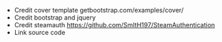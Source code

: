 * Credit cover template getbootstrap.com/examples/cover/
* Credit bootstrap and jquery
* Credit steamauth https://github.com/SmItH197/SteamAuthentication
* Link source code